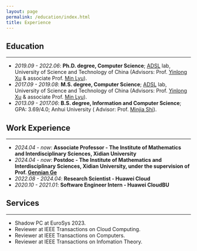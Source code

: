 ```yaml
---
layout: page
permalink: /education/index.html
title: Experience
---
```


## Education
----------

- *2019.09 - 2022.06*:    **Ph.D. degree, Computer Science**; [ADSL](https://adsl.ustc.edu.cn) lab, University of Science and Technology of China (Advisors: Prof. [Yinlong Xu](http://cs.ustc.edu.cn/2020/0828/c23235a460084/page.htm) & associate Prof.  [Min Lyu](http://cs.ustc.edu.cn/2020/0906/c23239a460125/page.htm)).
- *2017.09 - 2019.08*:    **M.S. degree, Computer Science**; [ADSL](https://adsl.ustc.edu.cn) lab, University of Science and Technology of China (Advisors: Prof. [Yinlong Xu](http://cs.ustc.edu.cn/2020/0828/c23235a460084/page.htm) & associate Prof.  [Min Lyu](http://cs.ustc.edu.cn/2020/0906/c23239a460125/page.htm)).
- *2013.09 - 2017.06*:   **B.S. degree, Information and Computer Science**; GPA: 3.69/4.0; Anhui University ( Advisor: Prof. [Minjia Shi](https://scholar.google.com/citations?user=kBajA4AAAAAJ&hl=zh-CN)).

## Work Experience
----------
- *2024.04 - now*:  **Associate Professor - The Institute of Mathematics and Interdisciplinary Sciences, Xidian University**
- *2024.04 - now*:  **Postdoc - The Institute of Mathematics and Interdisciplinary Sciences, Xidian University, under the supervision of Prof. [Gennian Ge](https://math.cnu.edu.cn/szdw/qtjs/161049.htm)**
- *2022.08 - 2024.04*:  **Research Scientist - Huawei Cloud**
- *2020.10 - 2021.01*: **Software Engineer Intern - Huawei CloudBU**

## Services
----------
- Shadow PC at EuroSys 2023.
- Reviewer at IEEE Transactions on Cloud Computing.
- Reviewer at IEEE Transactions on Computers.
- Reviewer at IEEE Transactions on Infomation Theory.